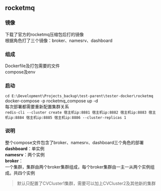 ## rocketmq

### 镜像
下载了官方的rocketmq压缩包后打的镜像  
根据角色打了三个镜像：broker、namesrv、dashboard  


### 组成
Dockerfile及打包需要的文件  
compose及env

### 启动
`cd E:\Development\Projects_backup\test-parent\tester-docker\rocketmq`  
docker-compose -p rocketmq_compose up -d  
每次部署都需要重新配置集群关系  
`redis-cli --cluster create 宿主机ip:8881 宿主机ip:8882 宿主机ip:8883 宿主机ip:8884 宿主机ip:8885 宿主机ip:8886 --cluster-replicas 1`  


### 说明
整个compose文件包含了broker、namesrv、dashboard三个角色的部署  
**dashboard**：单实例  
**namesrv**：两个实例  
**broker**：  
一个集群，集群由两个broker集群组成，每个broker集群由一主一从两个实例组成。共四个实例
> 默认只配置了CVCluster1集群，需要可以加上CVCluster2及其他新的集群

